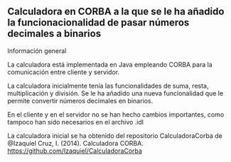## Calculadora en CORBA a la que se le ha añadido la funcionacionalidad de pasar números decimales a binarios



Información general

La calculadora está implementada en Java empleando CORBA para la comunicación entre cliente y servidor.

La calculadora inicialmente tenía las funcionalidades de suma, resta, multiplicación y división. Se le ha añadido una nueva
funcionalidad que le permite convertir números decimales en binarios.

En el cliente y en el servidor no se han hecho cambios importantes, como tampoco han sido necesarios en el archivo .idl

La calculadora inicial se ha obtenido del repositorio CalculadoraCorba de @Izaquiel
Cruz, I. (2014). Calculadora CORBA. https://github.com/Izaquiel/CalculadoraCorba
